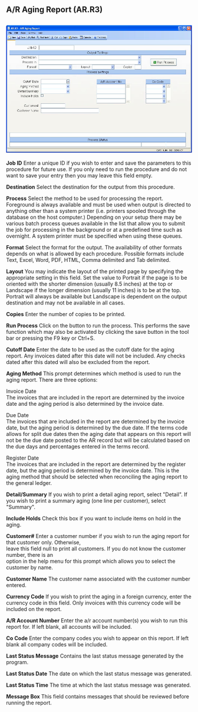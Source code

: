 ##  A/R Aging Report (AR.R3)

<PageHeader />

##

![](./AR-R3-1.jpg)

**Job ID** Enter a unique ID if you wish to enter and save the parameters to
this procedure for future use. If you only need to run the procedure and do
not want to save your entry then you may leave this field empty.  
  
**Destination** Select the destination for the output from this procedure.  
  
**Process** Select the method to be used for processing the report. Foreground
is always available and must be used when output is directed to anything other
than a system printer (i.e. printers spooled through the database on the host
computer.) Depending on your setup there may be various batch process queues
available in the list that allow you to submit the job for processing in the
background or at a predefined time such as overnight. A system printer must be
specified when using these queues.  
  
**Format** Select the format for the output. The availability of other formats
depends on what is allowed by each procedure. Possible formats include Text,
Excel, Word, PDF, HTML, Comma delimited and Tab delimited.  
  
**Layout** You may indicate the layout of the printed page by specifying the
appropriate setting in this field. Set the value to Portrait if the page is to
be oriented with the shorter dimension (usually 8.5 inches) at the top or
Landscape if the longer dimension (usually 11 inches) is to be at the top.
Portrait will always be available but Landscape is dependent on the output
destination and may not be available in all cases.  
  
**Copies** Enter the number of copies to be printed.  
  
**Run Process** Click on the button to run the process. This performs the save
function which may also be activated by clicking the save button in the tool
bar or pressing the F9 key or Ctrl+S.  
  
**Cutoff Date** Enter the date to be used as the cutoff date for the aging
report. Any invoices dated after this date will not be included. Any checks
dated after this dated will also be excluded from the report.  
  
**Aging Method** This prompt determines which method is used to run the aging
report. There are three options:  
  
Invoice Date  
The invoices that are included in the report are determined by the invoice
date and the aging period is also determined by the invoice date.  
  
Due Date  
The invoices that are included in the report are determined by the invoice
date, but the aging period is determined by the due date. If the terms code
allows for split due dates then the aging date that appears on this report
will not be the due date posted to the AR record but will be calculated based
on the due days and percentages entered in the terms record.  
  
Register Date  
The invoices that are included in the report are determined by the register
date, but the aging period is determined by the invoice date. This is the
aging method that should be selected when reconciling the aging report to the
general ledger.  
  
**Detail/Summary** If you wish to print a detail aging report, select
"Detail". If you wish to print a summary aging (one line per customer), select
"Summary".  
  
**Include Holds** Check this box if you want to include items on hold in the
aging.  
  
**Customer#** Enter a customer number if you wish to run the aging report for
that customer only. Otherwise,  
leave this field null to print all customers. If you do not know the customer
number, there is an  
option in the help menu for this prompt which allows you to select the
customer by name.  
  
**Customer Name** The customer name associated with the customer number
entered.  
  
**Currency Code** If you wish to print the aging in a foreign currency, enter
the currency code in this field. Only invoices with this currency code will be
included on the report.  
  
**A/R Account Number** Enter the a/r account number(s) you wish to run this
report for. If left blank, all accounts will be included.  
  
**Co Code** Enter the company codes you wish to appear on this report. If left
blank all company codes will be included.  
  
**Last Status Message** Contains the last status message generated by the
program.  
  
**Last Status Date** The date on which the last status message was generated.  
  
**Last Status Time** The time at which the last status message was generated.  
  
**Message Box** This field contains messages that should be reviewed before
running the report.  
  
  
<badge text= "Version 8.10.57" vertical="middle" />

<PageFooter />